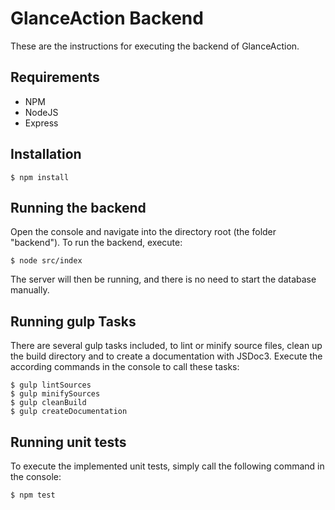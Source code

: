 # GlanceAction Backend

These are the instructions for executing the backend of GlanceAction.

## Requirements
* NPM
* NodeJS
* Express

## Installation
```
$ npm install
```

## Running the backend

Open the console and navigate into the directory root (the folder "backend"). To run the backend, execute:

```
$ node src/index
```

The server will then be running, and there is no need to start the database manually.

## Running gulp Tasks

There are several gulp tasks included, to lint or minify source files, clean up the build directory and to create a documentation with JSDoc3. Execute the according commands in the console to call these tasks:
```
$ gulp lintSources
$ gulp minifySources
$ gulp cleanBuild
$ gulp createDocumentation
```

## Running unit tests

To execute the implemented unit tests, simply call the following command in the console:

```
$ npm test
```
